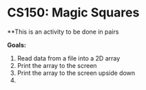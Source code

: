 # CS150: Magic Squares

**This is an activity to be done in pairs

**Goals:**
  1.  Read data from a file into a 2D array
  2.  Print the array to the screen
  3.  Print the array to the screen upside down
  4.

